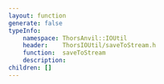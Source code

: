 ```yaml
---
layout: function
generate: false
typeInfo:
    namespace: ThorsAnvil::IOUtil
    header:    ThorsIOUtil/saveToStream.h
    function:  saveToStream
    description: 
children: []
---
```

